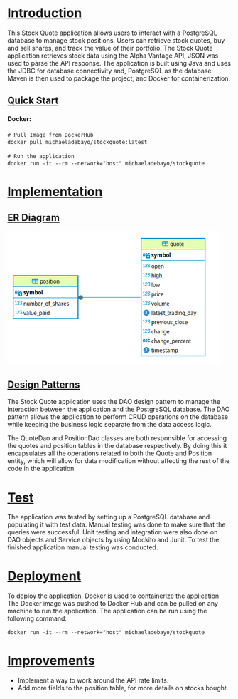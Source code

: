 # [Introduction](#introduction)

This Stock Quote application allows users to interact with a PostgreSQL database to manage stock positions. 
Users can retrieve stock quotes, buy and sell shares, and track the value of their portfolio. The Stock Quote application 
retrieves stock data using the Alpha Vantage API, JSON was used to parse the API response. The application is built 
using Java and uses the JDBC for database connectivity and, PostgreSQL as the database. 
Maven is then used to package the project, and Docker for containerization.

## [Quick Start](#quick-start)

#### Docker:

```
# Pull Image from DockerHub
docker pull michaeladebayo/stockquote:latest

# Run the application 
docker run -it --rm --network="host" michaeladebayo/stockquote
```
# [Implementation](#implementation)

## [ER Diagram](#er-diagram)

![ERD.png](assets/ERD.png)

## [Design Patterns](#design-patterns)

The Stock Quote application uses the DAO  design pattern to manage the interaction between the application and the 
PostgreSQL database. The DAO pattern allows the application to perform CRUD operations on the database while keeping the business logic 
separate from the data access logic.

The QuoteDao and PositionDao classes are both responsible for accessing the quotes and position tables in the database respectively.
By doing this it encapsulates all the operations related to both the Quote and Position entity, which will allow for data modification
without affecting the rest of the code in the application.



# [Test](#test)
The application was tested by setting up a PostgreSQL database and populating it with test data. Manual testing
was done to make sure that the queries were successful. Unit testing and integration were also done on DAO objects and Service objects
by using Mockito and Junit. To test the finished application manual testing was conducted.

# [Deployment](#deployment)
To deploy the application, Docker is used to containerize the application The Docker image was pushed to Docker Hub and can be pulled on 
any machine to run the application. 
The application can be run using the following command:
```
docker run -it --rm --network="host" michaeladebayo/stockquote
```
# [Improvements](#improvements)
- Implement a way to work around the API rate limits.
- Add more fields to the position table, for more details on stocks bought.